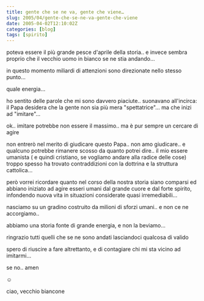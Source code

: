 ```yaml
---
title: gente che se ne va, gente che viene…
slug: 2005/04/gente-che-se-ne-va-gente-che-viene
date: 2005-04-02T12:10:02Z
categories: [blog]
tags: [spirito]
---
```


poteva essere il più grande pesce d'aprile della storia.. e invece sembra proprio che il vecchio uomo in bianco se ne stia andando…

in questo momento miliardi di attenzioni sono direzionate nello stesso punto…
  
quale energia…

ho sentito delle parole che mi sono davvero piaciute.. suonavano all'incirca: il Papa desidera che la gente non sia più mera "spettatrice"… ma che inizi ad "imitare"…

ok.. imitare potrebbe non essere il massimo.. ma è pur sempre un cercare di agire

non entrerò nel merito di giudicare questo Papa.. non amo giudicare.. e qualcuno potrebbe rimanere scosso da quanto potrei dire.. il mio essere umanista ( e quindi cristiano, se vogliamo andare alla radice delle cose) troppo spesso ha trovato contraddizioni con la dottrina e la struttura cattolica…
  
però vorrei ricordare quanto nel corso della nostra storia siano comparsi ed abbiano iniziato ad agire esseri umani dal grande cuore e dal forte spirito, infondendo nuova vita in situazioni considerate quasi irremediabili…

nasciamo su un gradino costruito da milioni di sforzi umani.. e non ce ne accorgiamo..
  
abbiamo una storia fonte di grande energia, e non la beviamo…

ringrazio tutti quelli che se ne sono andati lasciandoci qualcosa di valido
  
spero di riuscire a fare altrettanto, e di contagiare chi mi sta vicino ad imitarmi…

se no.. amen

:relaxed:

ciao, vecchio biancone
